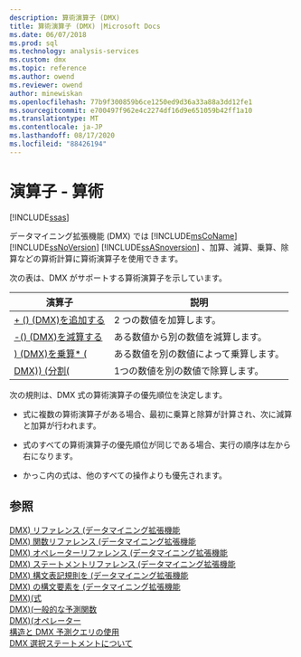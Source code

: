 ```yaml
---
description: 算術演算子 (DMX)
title: 算術演算子 (DMX) |Microsoft Docs
ms.date: 06/07/2018
ms.prod: sql
ms.technology: analysis-services
ms.custom: dmx
ms.topic: reference
ms.author: owend
ms.reviewer: owend
author: minewiskan
ms.openlocfilehash: 77b9f300859b6ce1250ed9d36a33a88a3dd12fe1
ms.sourcegitcommit: e700497f962e4c2274df16d9e651059b42ff1a10
ms.translationtype: MT
ms.contentlocale: ja-JP
ms.lasthandoff: 08/17/2020
ms.locfileid: "88426194"
---
```

# <a name="operators---arithmetic"></a>演算子 - 算術
[!INCLUDE[ssas](../includes/applies-to-version/ssas.md)]

  データマイニング拡張機能 (DMX) では [!INCLUDE[msCoName](../includes/msconame-md.md)] [!INCLUDE[ssNoVersion](../includes/ssnoversion-md.md)] [!INCLUDE[ssASnoversion](../includes/ssasnoversion-md.md)] 、加算、減算、乗算、除算などの算術計算に算術演算子を使用できます。  
  
 次の表は、DMX がサポートする算術演算子を示しています。  
  
|演算子|説明|  
|--------------|-----------------|  
|[+ &#40;&#41; &#40;DMX&#41;を追加する ](../dmx/add-dmx.md)|2 つの数値を加算します。|  
|[-&#40;&#41; &#40;DMX&#41;を減算する ](../dmx/subtract-dmx.md)|ある数値から別の数値を減算します。|  
|[&#41; &#40;DMX&#41;を乗算&#42; &#40;](../dmx/multiply-dmx.md)|ある数値を別の数値によって乗算します。|  
|[ DMX&#41;&#41; &#40;分割&#40;](../dmx/divide-dmx.md)|1つの数値を別の数値で除算します。|  
  
 次の規則は、DMX 式の算術演算子の優先順位を決定します。  
  
-   式に複数の算術演算子がある場合、最初に乗算と除算が計算され、次に減算と加算が行われます。  
  
-   式のすべての算術演算子の優先順位が同じである場合、実行の順序は左から右になります。  
  
-   かっこ内の式は、他のすべての操作よりも優先されます。  
  
## <a name="see-also"></a>参照  
 [DMX&#41; リファレンス &#40;データマイニング拡張機能](../dmx/data-mining-extensions-dmx-reference.md)   
 [DMX&#41; 関数リファレンス &#40;データマイニング拡張機能](../dmx/data-mining-extensions-dmx-function-reference.md)   
 [DMX&#41; オペレーターリファレンス &#40;データマイニング拡張機能](../dmx/data-mining-extensions-dmx-operator-reference.md)   
 [DMX&#41; ステートメントリファレンス &#40;データマイニング拡張機能](../dmx/data-mining-extensions-dmx-statements.md)   
 [DMX&#41; 構文表記規則を &#40;データマイニング拡張機能](../dmx/data-mining-extensions-dmx-syntax-conventions.md)   
 [DMX&#41; の構文要素を &#40;データマイニング拡張機能](../dmx/data-mining-extensions-dmx-syntax-elements.md)   
 [DMX&#41;&#40;式 ](../dmx/expressions-dmx.md)   
 [DMX&#41;&#40;一般的な予測関数 ](../dmx/general-prediction-functions-dmx.md)   
 [DMX&#41;&#40;オペレーター ](../dmx/operators-dmx.md)   
 [構造と DMX 予測クエリの使用](../dmx/structure-and-usage-of-dmx-prediction-queries.md)   
 [DMX 選択ステートメントについて](../dmx/understanding-the-dmx-select-statement.md)  
  
  
